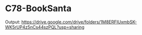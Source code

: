 # C78-BookSanta

Output:
https://drive.google.com/drive/folders/1M8ERFIUxmbSK-WK5rUP4z5nCs44szPQL?usp=sharing
